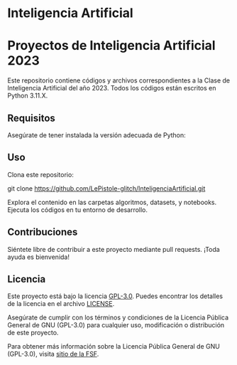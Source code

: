 # Inteligencia Artificial
# Proyectos de Inteligencia Artificial 2023

Este repositorio contiene códigos y archivos correspondientes a la Clase de Inteligencia Artificial del año 2023. Todos los códigos están escritos en Python 3.11.X.

## Requisitos

Asegúrate de tener instalada la versión adecuada de Python:

## Uso
Clona este repositorio:

git clone https://github.com/LePistole-glitch/InteligenciaArtificial.git


Explora el contenido en las carpetas algoritmos, datasets, y notebooks.
Ejecuta los códigos en tu entorno de desarrollo.

## Contribuciones

Siéntete libre de contribuir a este proyecto mediante pull requests. ¡Toda ayuda es bienvenida!


## Licencia

Este proyecto está bajo la licencia [GPL-3.0](https://opensource.org/licenses/GPL-3.0). Puedes encontrar los detalles de la licencia en el archivo [LICENSE](LICENSE).

Asegúrate de cumplir con los términos y condiciones de la Licencia Pública General de GNU (GPL-3.0) para cualquier uso, modificación o distribución de este proyecto.

Para obtener más información sobre la Licencia Pública General de GNU (GPL-3.0), visita [sitio de la FSF](https://www.gnu.org/licenses/gpl-3.0.html).
